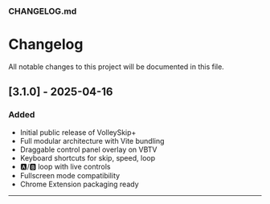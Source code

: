 ### CHANGELOG.md

# Changelog

All notable changes to this project will be documented in this file.

## [3.1.0] - 2025-04-16
### Added
- Initial public release of VolleySkip+
- Full modular architecture with Vite bundling
- Draggable control panel overlay on VBTV
- Keyboard shortcuts for skip, speed, loop
- 🅰️/🅱️ loop with live controls
- Fullscreen mode compatibility
- Chrome Extension packaging ready

---